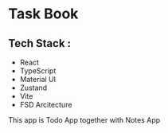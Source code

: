 # Task Book
## Tech Stack :
- React
- TypeScript
- Material UI
- Zustand
- Vite
- FSD Arcitecture

 This app is Todo App together with Notes App 
